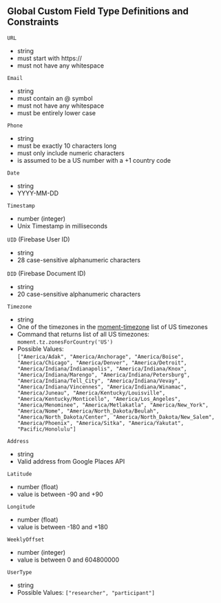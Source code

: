 ## Global Custom Field Type Definitions and Constraints

`URL`

* string
* must start with https://
* must not have any whitespace

`Email`

* string
* must contain an @ symbol
* must not have any whitespace
* must be entirely lower case

`Phone`

* string
* must be exactly 10 characters long
* must only include numeric characters
* is assumed to be a US number with a +1 country code

`Date`

* string
* YYYY-MM-DD

`Timestamp`

* number (integer)
* Unix Timestamp in milliseconds

`UID` (Firebase User ID)

* string
* 28 case-sensitive alphanumeric characters

`DID` (Firebase Document ID)

* string
* 20 case-sensitive alphanumeric characters

`Timezone`

* string
* One of the timezones in the [moment-timezone](https://momentjs.com/timezone/docs/#/using-timezones/getting-zone-names/) list of US timezones
* Command that returns list of all US timezones: `moment.tz.zonesForCountry('US')`
* Possible Values:\
    `["America/Adak", "America/Anchorage", "America/Boise", "America/Chicago", "America/Denver", "America/Detroit", "America/Indiana/Indianapolis", "America/Indiana/Knox", "America/Indiana/Marengo", "America/Indiana/Petersburg", "America/Indiana/Tell_City", "America/Indiana/Vevay", "America/Indiana/Vincennes", "America/Indiana/Winamac", "America/Juneau", "America/Kentucky/Louisville", "America/Kentucky/Monticello", "America/Los_Angeles", "America/Menominee", "America/Metlakatla", "America/New_York", "America/Nome", "America/North_Dakota/Beulah", "America/North_Dakota/Center", "America/North_Dakota/New_Salem", "America/Phoenix", "America/Sitka", "America/Yakutat", "Pacific/Honolulu"]`

`Address`

* string
* Valid address from Google Places API

`Latitude`

* number (float)
* value is between -90 and +90

`Longitude`

* number (float)
* value is between -180 and +180

`WeeklyOffset`

* number (integer)
* value is between 0 and 604800000

`UserType`

* string
* Possible Values: `["researcher", "participant"]`

<!-- 9.  SurveyQuestionType
    * string
    * Possible Values: `["short", "long", "multiple", "checkboxes", "dropdown", "number", "email", "phone", "file", "link", "date", "time"]` -->
